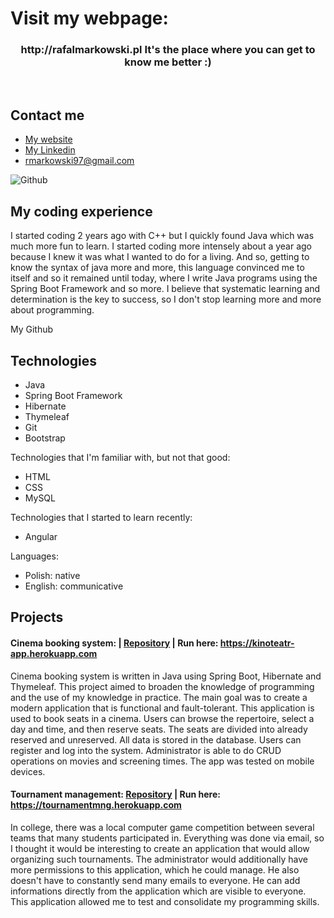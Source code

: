 # Visit my webpage:
<h3>
  <p align="center">
    http://rafalmarkowski.pl It's the place where you can get to know me better :) 
  </p>
</h3></br>

## Contact me

- [My website](http://rafalmarkowski.pl)
- [My Linkedin](https://www.linkedin.com/in/markowski-rafal/)
- rmarkowski97@gmail.com

![Github](https://user-images.githubusercontent.com/46786100/115771083-ce417c80-a3ad-11eb-9574-9e63e6956591.jpg)

## My coding experience

I started coding 2 years ago with C++ but I quickly found Java which was much more fun to learn. I started coding more intensely about a year ago because I knew it was what I 
wanted to do for a living. And so, getting to know the syntax of java more and more, this language convinced me to itself and so it remained until today, where I write Java 
programs using the Spring Boot Framework and so more. I believe that systematic learning and determination is the key to success, so I don't stop learning more and more about 
programming.

My Github

## Technologies

- Java
- Spring Boot Framework
- Hibernate
- Thymeleaf
- Git
- Bootstrap

Technologies that I'm familiar with, but not that good:
- HTML
- CSS
- MySQL

Technologies that I started to learn recently:
- Angular

Languages:
- Polish: native
- English: communicative

## Projects

#### Cinema booking system: | [Repository](https://github.com/MarkowskiRafal/Cinema-booking-system) | Run here: https://kinoteatr-app.herokuapp.com

Cinema booking system is written in Java using Spring Boot, Hibernate and Thymeleaf. This project aimed to broaden the knowledge of programming and the use of my knowledge in 
practice. The main goal was to create a modern application that is functional and fault-tolerant. This application is used to book seats in a cinema. Users can browse the 
repertoire, select a day and time, and then reserve seats. The seats are divided into already reserved and unreserved. All data is stored in the database. Users can register and 
log into the system. Administrator is able to do CRUD operations on movies and screening times. The app was tested on mobile devices.

#### Tournament management: [Repository](https://github.com/MarkowskiRafal/Tournament-management) | Run here: https://tournamentmng.herokuapp.com

In college, there was a local computer game competition between several teams that many students participated in. Everything was done via email, so I thought it would be 
interesting to create an application that would allow organizing such tournaments. The administrator would additionally have more permissions to this application, which he could 
manage. He also doesn't have to constantly send many emails to everyone. He can add informations directly from the application which are visible to everyone. This application 
allowed me to test and consolidate my programming skills.
